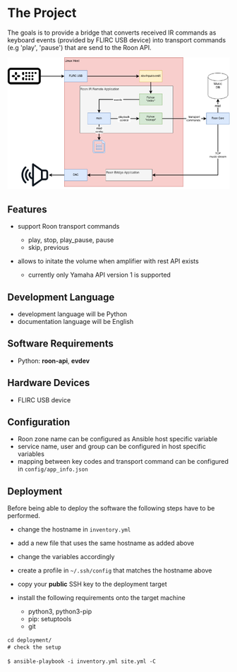 
# The Project

The goals is to provide a bridge that converts received IR commands
 as keyboard events (provided by FLIRC USB device) into transport
 commands (e.g 'play', 'pause') that are send to the Roon API.

![architecture overview](documentation/overview.png)

## Features

* support Roon transport commands

    - play, stop, play_pause, pause
    - skip, previous

* allows to initate the volume when amplifier
  with rest API exists

  	- currently only Yamaha API version 1 is supported

## Development Language

* development language will be Python
* documentation language will be English

## Software Requirements

- Python: __roon-api__, __evdev__

## Hardware Devices

- FLIRC USB device

## Configuration

- Roon zone name can be configured as Ansible host specific variable
- service name, user and group can be configured in host specific variables
- mapping between key codes and transport command can be configured
  in `config/app_info.json`

## Deployment

Before being able to deploy the software the following steps have
to be performed.

- change the hostname in `inventory.yml`
- add a new file that uses the same hostname as added above
- change the variables accordingly
- create a profile in `~/.ssh/config` that matches the hostname above
- copy your __public__ SSH key to the deployment target
- install the following requirements onto the target machine

    * python3, python3-pip
    * pip: setuptools
    * git

```shell script
cd deployment/
# check the setup

$ ansible-playbook -i inventory.yml site.yml -C
```